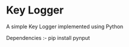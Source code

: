 # Key Logger
 A simple Key Logger implemented using Python

 Dependencies :-
 pip install pynput

 
